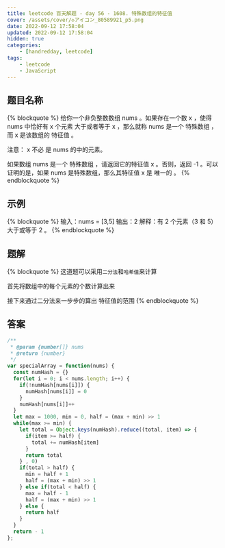 ```yaml
---
title: leetcode 百天解题 - day 56 - 1608. 特殊数组的特征值
cover: /assets/cover/◇アイコン_80589921_p5.png
date: 2022-09-12 17:58:04
updated: 2022-09-12 17:58:04
hidden: true
categories:
    - [handredday, leetcode]
tags:
    - leetcode
    - JavaScript
---
```


## 题目名称

{% blockquote %}
给你一个非负整数数组 nums 。如果存在一个数 x ，使得 nums 中恰好有 x 个元素 大于或者等于 x ，那么就称 nums 是一个 特殊数组 ，而 x 是该数组的 特征值 。

注意： x 不必 是 nums 的中的元素。

如果数组 nums 是一个 特殊数组 ，请返回它的特征值 x 。否则，返回 -1 。可以证明的是，如果 nums 是特殊数组，那么其特征值 x 是 唯一的 。
{% endblockquote %}

## 示例

{% blockquote %}
输入：nums = [3,5]
输出：2
解释：有 2 个元素（3 和 5）大于或等于 2 。
{% endblockquote %}


## 题解

{% blockquote %}
这道题可以采用`二分法`和`哈希值`来计算

首先将数组中的每个元素的个数计算出来

接下来通过二分法来一步步的算出 特征值的范围
{% endblockquote %}

## 答案

~~~js
/**
 * @param {number[]} nums
 * @return {number}
 */
var specialArray = function(nums) {
  const numHash = {}
  for(let i = 0; i < nums.length; i++) {
    if(!numHash[nums[i]]) {
      numHash[nums[i]] = 0
    }
    numHash[nums[i]]++
  }
  let max = 1000, min = 0, half = (max + min) >> 1
  while(max >= min) {
    let total = Object.keys(numHash).reduce((total, item) => {
      if(item >= half) {
        total += numHash[item]
      }
      return total
    } , 0)
    if(total > half) {
      min = half + 1
      half = (max + min) >> 1
    } else if(total < half) {
      max = half - 1
      half = (max + min) >> 1
    } else {
      return half
    }
  }
  return - 1
};
~~~